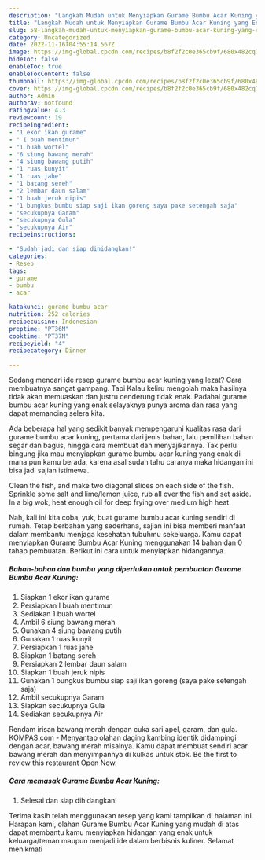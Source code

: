 ```yaml
---
description: "Langkah Mudah untuk Menyiapkan Gurame Bumbu Acar Kuning yang Enak Banget"
title: "Langkah Mudah untuk Menyiapkan Gurame Bumbu Acar Kuning yang Enak Banget"
slug: 58-langkah-mudah-untuk-menyiapkan-gurame-bumbu-acar-kuning-yang-enak-banget
category: Uncategorized
date: 2022-11-16T04:55:14.567Z
image: https://img-global.cpcdn.com/recipes/b8f2f2c0e365cb9f/680x482cq70/gurame-bumbu-acar-kuning-foto-resep-utama.jpg
hideToc: false
enableToc: true
enableTocContent: false
thumbnail: https://img-global.cpcdn.com/recipes/b8f2f2c0e365cb9f/680x482cq70/gurame-bumbu-acar-kuning-foto-resep-utama.jpg
cover: https://img-global.cpcdn.com/recipes/b8f2f2c0e365cb9f/680x482cq70/gurame-bumbu-acar-kuning-foto-resep-utama.jpg
author: Admin
authorAv: notfound
ratingvalue: 4.3
reviewcount: 19
recipeingredient:
- "1 ekor ikan gurame"
- " I buah mentimun"
- "1 buah wortel"
- "6 siung bawang merah"
- "4 siung bawang putih"
- "1 ruas kunyit"
- "1 ruas jahe"
- "1 batang sereh"
- "2 lembar daun salam"
- "1 buah jeruk nipis"
- "1 bungkus bumbu siap saji ikan goreng saya pake setengah saja"
- "secukupnya Garam"
- "secukupnya Gula"
- "secukupnya Air"
recipeinstructions:

- "Sudah jadi dan siap dihidangkan!"
categories:
- Resep
tags:
- gurame
- bumbu
- acar

katakunci: gurame bumbu acar 
nutrition: 252 calories
recipecuisine: Indonesian
preptime: "PT36M"
cooktime: "PT37M"
recipeyield: "4"
recipecategory: Dinner

---
```



Sedang mencari ide resep gurame bumbu acar kuning yang lezat? Cara membuatnya sangat gampang. Tapi Kalau keliru mengolah maka hasilnya tidak akan memuaskan dan justru cenderung tidak enak. Padahal gurame bumbu acar kuning yang enak selayaknya punya aroma dan rasa yang dapat memancing selera kita.


Ada beberapa hal yang sedikit banyak mempengaruhi kualitas rasa dari gurame bumbu acar kuning, pertama dari jenis bahan, lalu pemilihan bahan segar dan bagus, hingga cara membuat dan menyajikannya. Tak perlu bingung jika mau menyiapkan gurame bumbu acar kuning yang enak di mana pun kamu berada, karena asal sudah tahu caranya maka hidangan ini bisa jadi sajian istimewa.

Clean the fish, and make two diagonal slices on each side of the fish. Sprinkle some salt and lime/lemon juice, rub all over the fish and set aside. In a big wok, heat enough oil for deep frying over medium high heat.


Nah, kali ini kita coba, yuk, buat gurame bumbu acar kuning sendiri di rumah. Tetap berbahan yang sederhana, sajian ini bisa memberi manfaat dalam membantu menjaga kesehatan tubuhmu sekeluarga. Kamu dapat menyiapkan Gurame Bumbu Acar Kuning menggunakan 14 bahan dan 0 tahap pembuatan. Berikut ini cara untuk menyiapkan hidangannya.

<!--inarticleads1-->

##### Bahan-bahan dan bumbu yang diperlukan untuk pembuatan Gurame Bumbu Acar Kuning:

1. Siapkan 1 ekor ikan gurame
1. Persiapkan  I buah mentimun
1. Sediakan 1 buah wortel
1. Ambil 6 siung bawang merah
1. Gunakan 4 siung bawang putih
1. Gunakan 1 ruas kunyit
1. Persiapkan 1 ruas jahe
1. Siapkan 1 batang sereh
1. Persiapkan 2 lembar daun salam
1. Siapkan 1 buah jeruk nipis
1. Gunakan 1 bungkus bumbu siap saji ikan goreng (saya pake setengah saja)
1. Ambil secukupnya Garam
1. Siapkan secukupnya Gula
1. Sediakan secukupnya Air


Rendam irisan bawang merah dengan cuka sari apel, garam, dan gula. KOMPAS.com - Menyantap olahan daging kambing identik didampingi dengan acar, bawang merah misalnya. Kamu dapat membuat sendiri acar bawang merah dan menyimpannya di kulkas untuk stok. Be the first to review this restaurant Open Now. 

<!--inarticleads2-->

##### Cara memasak Gurame Bumbu Acar Kuning:


1. Selesai dan siap dihidangkan!



Terima kasih telah menggunakan resep yang kami tampilkan di halaman ini. Harapan kami, olahan Gurame Bumbu Acar Kuning yang mudah di atas dapat membantu kamu menyiapkan hidangan yang enak untuk keluarga/teman maupun menjadi ide dalam berbisnis kuliner. Selamat menikmati
